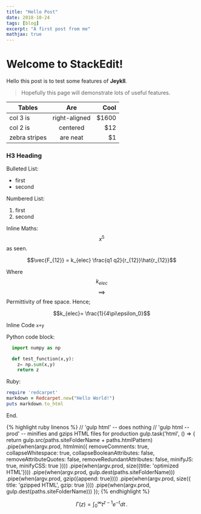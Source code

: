 ```yaml
---
title: "Hello Post"
date: 2018-10-24
tags: [blog]
excerpt: "A first post from me"
mathjax: true
---
```


# Welcome to StackEdit!

Hello this post is to test some features of  **Jeykll**.

> Hopefully this page will demonstrate lots of
useful features.

| Tables        | Are           | Cool  |
| ------------- |:-------------:| -----:|
| col 3 is      | right-aligned | $1600 |
| col 2 is      | centered      |   $12 |
| zebra stripes | are neat      |    $1 |

### H3 Heading

Bulleted List:
* first
* second

Numbered List:
1. first
2. second

Inline Maths: $$x^5$$ as seen.

$$\vec{F_{12}} = k_{elec} \frac{q1 q2}{r_{12}}\hat{r_{12}}$$

Where $$k_{elec}$$ $$\implies$$ Permittivity of free space. Hence;

$$k_{elec}= \frac{1}{4\pi\epsilon_0}$$

Inline Code `x+y`

Python code block:

```python
  import numpy as np

  def test_function(x,y):
    z= np.sum(x,y)
    return z
```

Ruby:

```ruby
require 'redcarpet'
markdown = Redcarpet.new("Hello World!")
puts markdown.to_html
```

End.

{% highlight ruby linenos %}
// 'gulp html' -- does nothing
// 'gulp html --prod' -- minifies and gzips HTML files for production
gulp.task('html', () => {
  return gulp.src(paths.siteFolderName + paths.htmlPattern)
    .pipe(when(argv.prod, htmlmin({
      removeComments: true,
      collapseWhitespace: true,
      collapseBooleanAttributes: false,
      removeAttributeQuotes: false,
      removeRedundantAttributes: false,
      minifyJS: true,
      minifyCSS: true
    })))
    .pipe(when(argv.prod, size({title: 'optimized HTML'})))
    .pipe(when(argv.prod, gulp.dest(paths.siteFolderName)))
    .pipe(when(argv.prod, gzip({append: true})))
    .pipe(when(argv.prod, size({
      title: 'gzipped HTML',
      gzip: true
    })))
    .pipe(when(argv.prod, gulp.dest(paths.siteFolderName)))
});
{% endhighlight %}

$$
\Gamma(z) = \int_0^\infty t^{z-1}e^{-t}dt\,.
$$
